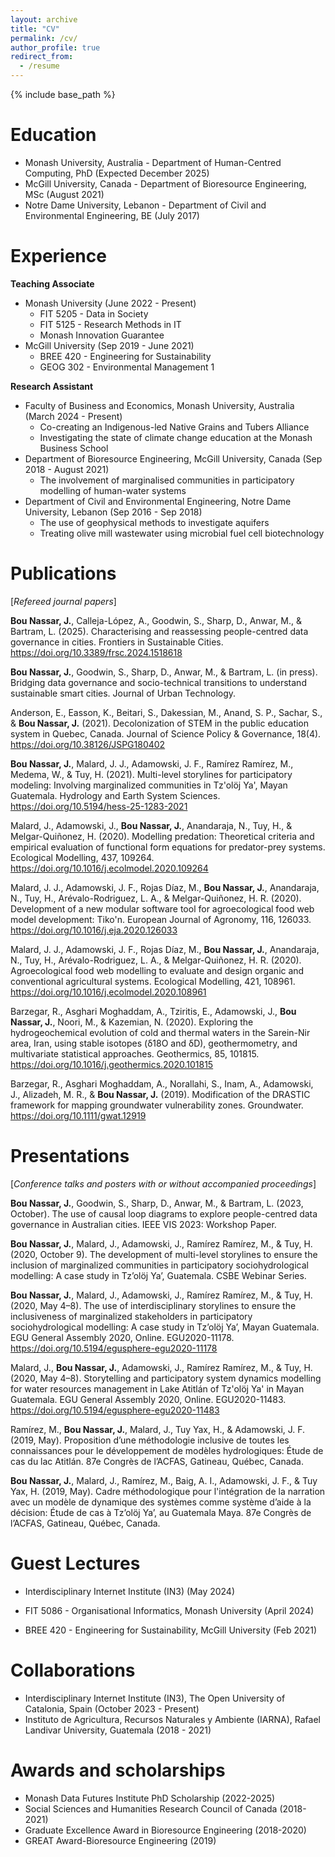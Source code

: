 ```yaml
---
layout: archive
title: "CV"
permalink: /cv/
author_profile: true
redirect_from:
  - /resume
---
```


{% include base_path %}

Education
======
* Monash University, Australia - Department of Human-Centred Computing, PhD (Expected December 2025)
* McGill University, Canada - Department of Bioresource Engineering, MSc (August 2021)
* Notre Dame University, Lebanon - Department of Civil and Environmental Engineering, BE (July 2017)

Experience
======
**Teaching Associate**
* Monash University  (June 2022 - Present)
  * FIT 5205 - Data in Society 
  * FIT 5125 - Research Methods in IT
  * Monash Innovation Guarantee
* McGill University (Sep 2019 - June 2021)
  * BREE 420 - Engineering for Sustainability
  * GEOG 302 - Environmental Management 1

**Research Assistant**
* Faculty of Business and Economics, Monash University, Australia (March 2024 - Present)
  * Co-creating an Indigenous-led Native Grains and Tubers Alliance
  * Investigating the state of climate change education at the Monash Business School
* Department of Bioresource Engineering, McGill University, Canada (Sep 2018 - August 2021)
  * The involvement of marginalised communities in participatory modelling of human-water systems
* Department of Civil and Environmental Engineering, Notre Dame University, Lebanon (Sep 2016 - Sep 2018)
  * The use of geophysical methods to investigate aquifers
  * Treating olive mill wastewater using microbial fuel cell biotechnology

Publications
======
[_Refereed journal papers_]
  
**Bou Nassar, J.**, Calleja-López, A., Goodwin, S., Sharp, D., Anwar, M., & Bartram, L. (2025). Characterising and reassessing people-centred data governance in cities. Frontiers in Sustainable Cities. https://doi.org/10.3389/frsc.2024.1518618 

**Bou Nassar, J.**, Goodwin, S., Sharp, D., Anwar, M., & Bartram, L. (in press). Bridging data governance and socio-technical transitions to understand sustainable smart cities. Journal of Urban Technology.

Anderson, E., Easson, K., Beitari, S., Dakessian, M., Anand, S. P., Sachar, S., & **Bou Nassar, J.** (2021). Decolonization of STEM in the public education system in Quebec, Canada. Journal of Science Policy & Governance, 18(4). https://doi.org/10.38126/JSPG180402 

**Bou Nassar, J.**, Malard, J. J., Adamowski, J. F., Ramírez Ramírez, M., Medema, W., & Tuy, H. (2021). Multi-level storylines for participatory modeling: Involving marginalized communities in Tz'olöj Ya', Mayan Guatemala. Hydrology and Earth System Sciences. https://doi.org/10.5194/hess-25-1283-2021 

Malard, J., Adamowski, J., **Bou Nassar, J.**, Anandaraja, N., Tuy, H., & Melgar-Quiñonez, H. (2020). Modelling predation: Theoretical criteria and empirical evaluation of functional form equations for predator-prey systems. Ecological Modelling, 437, 109264. https://doi.org/10.1016/j.ecolmodel.2020.109264 

Malard, J. J., Adamowski, J. F., Rojas Díaz, M., **Bou Nassar, J.**, Anandaraja, N., Tuy, H., Arévalo-Rodriguez, L. A., & Melgar-Quiñonez, H. R. (2020). Development of a new modular software tool for agroecological food web model development: Tiko'n. European Journal of Agronomy, 116, 126033. https://doi.org/10.1016/j.eja.2020.126033 

Malard, J. J., Adamowski, J. F., Rojas Díaz, M., **Bou Nassar, J.**, Anandaraja, N., Tuy, H., Arévalo-Rodriguez, L. A., & Melgar-Quiñonez, H. R. (2020). Agroecological food web modelling to evaluate and design organic and conventional agricultural systems. Ecological Modelling, 421, 108961. https://doi.org/10.1016/j.ecolmodel.2020.108961 

Barzegar, R., Asghari Moghaddam, A., Tziritis, E., Adamowski, J., **Bou Nassar, J.**, Noori, M., & Kazemian, N. (2020). Exploring the hydrogeochemical evolution of cold and thermal waters in the Sarein-Nir area, Iran, using stable isotopes (δ18O and δD), geothermometry, and multivariate statistical approaches. Geothermics, 85, 101815. https://doi.org/10.1016/j.geothermics.2020.101815 

Barzegar, R., Asghari Moghaddam, A., Norallahi, S., Inam, A., Adamowski, J., Alizadeh, M. R., & **Bou Nassar, J.** (2019). Modification of the DRASTIC framework for mapping groundwater vulnerability zones. Groundwater. https://doi.org/10.1111/gwat.12919 
  
Presentations
======
[_Conference talks and posters with or without accompanied proceedings_]
  
**Bou Nassar, J.**, Goodwin, S., Sharp, D., Anwar, M., & Bartram, L. (2023, October). The use of causal loop diagrams to explore people-centred data governance in Australian cities. IEEE VIS 2023: Workshop Paper.

**Bou Nassar, J.**, Malard, J., Adamowski, J., Ramírez Ramírez, M., & Tuy, H. (2020, October 9). The development of multi-level storylines to ensure the inclusion of marginalized communities in participatory sociohydrological modelling: A case study in Tz’olöj Ya’, Guatemala. CSBE Webinar Series.

**Bou Nassar, J.**, Malard, J., Adamowski, J., Ramírez Ramírez, M., & Tuy, H. (2020, May 4–8). The use of interdisciplinary storylines to ensure the inclusiveness of marginalized stakeholders in participatory sociohydrological modelling: A case study in Tz’olöj Ya’, Mayan Guatemala. EGU General Assembly 2020, Online. EGU2020-11178. https://doi.org/10.5194/egusphere-egu2020-11178 

Malard, J., **Bou Nassar, J.**, Adamowski, J., Ramírez Ramírez, M., & Tuy, H. (2020, May 4–8). Storytelling and participatory system dynamics modelling for water resources management in Lake Atitlán of Tz'olöj Ya' in Mayan Guatemala. EGU General Assembly 2020, Online. EGU2020-11483. https://doi.org/10.5194/egusphere-egu2020-11483 

Ramírez, M., **Bou Nassar, J.**, Malard, J., Tuy Yax, H., & Adamowski, J. F. (2019, May). Proposition d’une méthodologie inclusive de toutes les connaissances pour le développement de modèles hydrologiques: Étude de cas du lac Atitlán. 87e Congrès de l’ACFAS, Gatineau, Québec, Canada.

**Bou Nassar, J.**, Malard, J., Ramírez, M., Baig, A. I., Adamowski, J. F., & Tuy Yax, H. (2019, May). Cadre méthodologique pour l'intégration de la narration avec un modèle de dynamique des systèmes comme système d’aide à la décision: Étude de cas à Tz’olöj Ya’, au Guatemala Maya. 87e Congrès de l’ACFAS, Gatineau, Québec, Canada.
  
Guest Lectures
======

* Interdisciplinary Internet Institute (IN3) (May 2024)

* FIT 5086 - Organisational Informatics, Monash University (April 2024)

* BREE 420 - Engineering for Sustainability, McGill University (Feb 2021)
  
Collaborations
======
* Interdisciplinary Internet Institute (IN3), The Open University of Catalonia, Spain (October 2023 - Present)
* Instituto de Agricultura, Recursos Naturales y Ambiente (IARNA), Rafael Landivar University, Guatemala (2018 - 2021)

Awards and scholarships
======
* Monash Data Futures Institute PhD Scholarship (2022-2025)
* Social Sciences and Humanities Research Council of Canada (2018-2021)
* Graduate Excellence Award in Bioresource Engineering (2018-2020)
* GREAT Award-Bioresource Engineering (2019)

